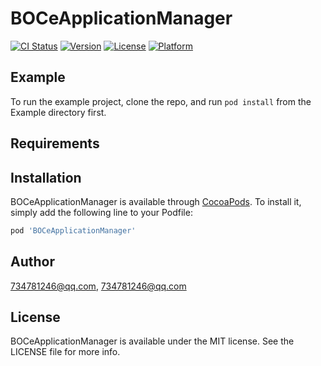# BOCeApplicationManager

[![CI Status](https://img.shields.io/travis/734781246@qq.com/BOCeApplicationManager.svg?style=flat)](https://travis-ci.org/734781246@qq.com/BOCeApplicationManager)
[![Version](https://img.shields.io/cocoapods/v/BOCeApplicationManager.svg?style=flat)](https://cocoapods.org/pods/BOCeApplicationManager)
[![License](https://img.shields.io/cocoapods/l/BOCeApplicationManager.svg?style=flat)](https://cocoapods.org/pods/BOCeApplicationManager)
[![Platform](https://img.shields.io/cocoapods/p/BOCeApplicationManager.svg?style=flat)](https://cocoapods.org/pods/BOCeApplicationManager)

## Example

To run the example project, clone the repo, and run `pod install` from the Example directory first.

## Requirements

## Installation

BOCeApplicationManager is available through [CocoaPods](https://cocoapods.org). To install
it, simply add the following line to your Podfile:

```ruby
pod 'BOCeApplicationManager'
```

## Author

734781246@qq.com, 734781246@qq.com

## License

BOCeApplicationManager is available under the MIT license. See the LICENSE file for more info.
